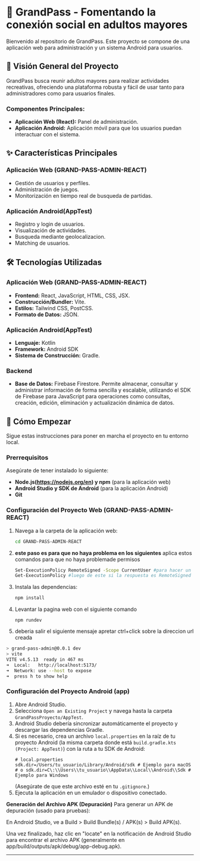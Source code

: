 # 🚀 GrandPass - Fomentando la conexión social en adultos mayores

Bienvenido al repositorio de GrandPass. Este proyecto se compone de una aplicación web para administración y un sistema Android para usuarios.

## 🌟 Visión General del Proyecto

GrandPass busca reunir adultos mayores para realizar actividades recreativas, ofreciendo una plataforma robusta y fácil de usar tanto para administradores como para usuarios finales.

### Componentes Principales:

* **Aplicación Web (React):** Panel de administración.
* **Aplicación Android:** Aplicación móvil para que los usuarios puedan interactuar con el sistema.

## ✨ Características Principales

### Aplicación Web (GRAND-PASS-ADMIN-REACT)

* Gestión de usuarios y perfiles.
* Administración de juegos.
* Monitorización en tiempo real de busqueda de partidas.

### Aplicación Android(AppTest)

* Registro y login de usuarios.
* Visualización de actividades.
* Busqueda mediante geolocalizacion.
* Matching de usuarios.

## 🛠️ Tecnologías Utilizadas

### Aplicación Web (GRAND-PASS-ADMIN-REACT)

* **Frontend:** React, JavaScript, HTML, CSS, JSX.
* **Construcción/Bundler:** Vite.
* **Estilos:** Tailwind CSS, PostCSS.
* **Formato de Datos:** JSON.

### Aplicación Android(AppTest)

* **Lenguaje:** Kotlin
* **Framework:** Android SDK
* **Sistema de Construcción:** Gradle.

### Backend

* **Base de Datos:** Firebase Firestore. Permite almacenar, consultar y administrar información de forma sencilla y escalable, utilizando el SDK de Firebase para JavaScript para operaciones como consultas, creación, edición, eliminación y actualización dinámica de datos.


## 🚀 Cómo Empezar

Sigue estas instrucciones para poner en marcha el proyecto en tu entorno local.

### Prerrequisitos

Asegúrate de tener instalado lo siguiente:

* **Node.js(https://nodejs.org/en) y npm** (para la aplicación web)
* **Android Studio y SDK de Android** (para la aplicación Android)
* **Git**

### Configuración del Proyecto Web (GRAND-PASS-ADMIN-REACT)

1.  Navega a la carpeta de la aplicación web:
    ```bash
    cd GRAND-PASS-ADMIN-REACT
    ```
2.  **este paso es para que no haya problema en los siguientes** aplica estos comandos para que no haya problemade permisos
    ```bash
    Set-ExecutionPolicy RemoteSigned -Scope CurrentUser #para hacer un set
    Get-ExecutionPolicy #luego de este si la respuesta es RemoteSigned no deberia haber problemas
    
    ```
3.  Instala las dependencias:
    ```bash
    npm install 
    ```
    
4.  Levantar la pagina web con el siguiente comando
    ```env
    npm rundev
    ```
    
5.  deberia salir el siguiente mensaje apretar ctrl+click sobre la direccion url creada
   ```bash
> grand-pass-admin@0.0.1 dev
> vite
  VITE v4.5.13  ready in 467 ms
  ➜  Local:   http://localhost:5173/
  ➜  Network: use --host to expose
  ➜  press h to show help
 ```

### Configuración del Proyecto Android (app)

1.  Abre Android Studio.
2.  Selecciona `Open an Existing Project` y navega hasta la carpeta `GrandPassProyecto/AppTest`.
3.  Android Studio debería sincronizar automáticamente el proyecto y descargar las dependencias Gradle.
4.  Si es necesario, crea un archivo `local.properties` en la raíz de tu proyecto Android (la misma carpeta donde está `build.gradle.kts (Project: AppTest)`) con la ruta a tu SDK de Android:
    ```properties
    # local.properties
    sdk.dir=/Users/tu_usuario/Library/Android/sdk # Ejemplo para macOS
    # o sdk.dir=C\:\\Users\\tu_usuario\\AppData\\Local\\Android\\Sdk # Ejemplo para Windows
    ```
    (Asegúrate de que este archivo esté en tu `.gitignore`.)
5.  Ejecuta la aplicación en un emulador o dispositivo conectado.

**Generación del Archivo APK (Depuración)**
Para generar un APK de depuración (usado para pruebas):

En Android Studio, ve a Build > Build Bundle(s) / APK(s) > Build APK(s).

Una vez finalizado, haz clic en "locate" en la notificación de Android Studio para encontrar el archivo APK (generalmente en app/build/outputs/apk/debug/app-debug.apk).

---
